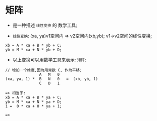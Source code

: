 # 矩阵
* 是一种描述 `线性变换` 的 数学工具;
- `线性变换`: (xa, ya)v1空间内 => v2空间内(xb,yb); v1->v2空间的线性变换;
```
xb = A * xa + B * yb + C;
yb = M * xa + N * yb + D;
```  
- 以上变换可以用数学工具来表示: `矩阵`;
```
// 增加一个维度,因为用常数 C, 作为平移;
               A   M   0
(xa, ya, 1) *  B   N   0   =  (xb, yb, 1)
               C   D   1

=> 相当于: 
xb = A * xa + B * ya + C;
yb = M * xa + N * ya + D;
1 =  0 * xa + 0 * ya + 1;

=> 
```  